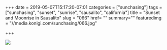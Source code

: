 +++
date = 2019-05-07T15:17:20-07:01
categories = ["sunchasing"]
tags = ["sunchasing", "sunset", "sunrise", "sausalito", "california"]
title = "Sunset and Moonrise in Sausalito"
slug = "066"
href= ""
summary=""
featuredimg = "//media.konigi.com/sunchasing/066.jpg"

+++

<img src="//media.konigi.com/sunchasing/066.jpg" />